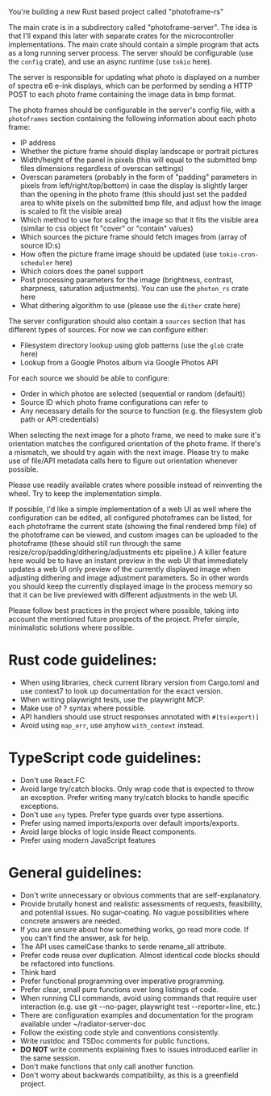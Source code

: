 You're building a new Rust based project called "photoframe-rs"

The main crate is in a subdirectory called "photoframe-server". The idea is that I'll expand this later with separate crates for the microcontroller implementations. The main crate should contain a simple program that acts as a long running server process. The server should be configurable (use the `config` crate), and use an async runtime (use `tokio` here).

The server is responsible for updating what photo is displayed on a number of spectra e6 e-ink displays, which can be performed by sending a HTTP POST to each photo frame containing the image data in bmp format.

The photo frames should be configurable in the server's config file, with a `photoframes` section containing the following information about each photo frame:

- IP address
- Whether the picture frame should display landscape or portrait pictures
- Width/height of the panel in pixels (this will equal to the submitted bmp files dimensions regardless of overscan settings)
- Overscan parameters (probably in the form of "padding" parameters in pixels from left/right/top/bottom) in case the display is slightly larger than the opening in the photo frame (this should just set the padded area to white pixels on the submitted bmp file, and adjust how the image is scaled to fit the visible area)
- Which method to use for scaling the image so that it fits the visible area (similar to css object fit "cover" or "contain" values)
- Which sources the picture frame should fetch images from (array of source ID:s)
- How often the picture frame image should be updated (use `tokio-cron-scheduler` here)
- Which colors does the panel support
- Post processing parameters for the image (brightness, contrast, sharpness, saturation adjustments). You can use the `photon_rs` crate here
- What dithering algorithm to use (please use the `dither` crate here)

The server configuration should also contain a `sources` section that has different types of sources. For now we can configure either:

- Filesystem directory lookup using glob patterns (use the `glob` crate here)
- Lookup from a Google Photos album via Google Photos API

For each source we should be able to configure:

- Order in which photos are selected (sequential or random (default))
- Source ID which photo frame configurations can refer to
- Any necessary details for the source to function (e.g. the filesystem glob path or API credentials)

When selecting the next image for a photo frame, we need to make sure it's orientation matches the configured orientation of the photo frame. If there's a mismatch, we should try again with the next image. Please try to make use of file/API metadata calls here to figure out orientation whenever possible.

Please use readily available crates where possible instead of reinventing the wheel. Try to keep the implementation simple.

If possible, I'd like a simple implementation of a web UI as well where the configuration can be edited, all configured photoframes can be listed, for each photoframe the current state (showing the final rendered bmp file) of the photoframe can be viewed, and custom images can be uploaded to the photoframe (these should still run through the same resize/crop/padding/dithering/adjustments etc pipeline.) A killer feature here would be to have an instant preview in the web UI that immediately updates a web UI only preview of the currently displayed image when adjusting dithering and image adjustment parameters. So in other words you should keep the currently displayed image in the process memory so that it can be live previewed with different adjustments in the web UI.

Please follow best practices in the project where possible, taking into account the mentioned future prospects of the project. Prefer simple, minimalistic solutions where possible.

# Rust code guidelines:

- When using libraries, check current library version from Cargo.toml and use context7 to look up documentation for the exact version.
- When writing playwright tests, use the playwright MCP.
- Make use of ? syntax where possible.
- API handlers should use struct responses annotated with `#[ts(export)]`
- Avoid using `map_err`, use anyhow `with_context` instead.

# TypeScript code guidelines:

- Don't use React.FC
- Avoid large try/catch blocks. Only wrap code that is expected to throw an exception. Prefer writing many try/catch blocks to handle specific exceptions.
- Don't use `any` types. Prefer type guards over type assertions.
- Prefer using named imports/exports over default imports/exports.
- Avoid large blocks of logic inside React components.
- Prefer using modern JavaScript features

# General guidelines:

- Don't write unnecessary or obvious comments that are self-explanatory.
- Provide brutally honest and realistic assessments of requests, feasibility, and potential issues. No sugar-coating. No vague possibilities where concrete answers are needed.
- If you are unsure about how something works, go read more code. If you can't find the answer, ask for help.
- The API uses camelCase thanks to serde rename_all attribute.
- Prefer code reuse over duplication. Almost identical code blocks should be refactored into functions.
- Think hard
- Prefer functional programming over imperative programming.
- Prefer clear, small pure functions over long listings of code.
- When running CLI commands, avoid using commands that require user interaction (e.g. use git --no-pager, playwright test --reporter=line, etc.)
- There are configuration examples and documentation for the program available under ~/radiator-server-doc
- Follow the existing code style and conventions consistently.
- Write rustdoc and TSDoc comments for public functions.
- **DO NOT** write comments explaining fixes to issues introduced earlier in the same session.
- Don't make functions that only call another function.
- Don't worry about backwards compatibility, as this is a greenfield project.